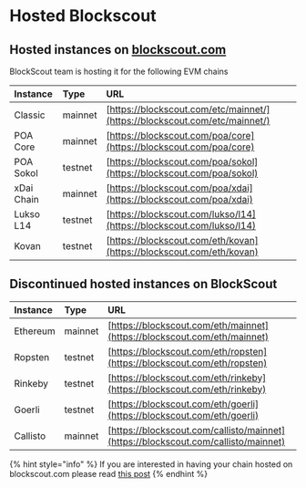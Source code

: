 # Hosted Blockscout

## Hosted instances on [blockscout.com](http://blockscout.com)

BlockScout team is hosting it for the following EVM chains

| Instance | Type | URL |
| :--- | :--- | :--- |
| Classic | mainnet | [https://blockscout.com/etc/mainnet/](https://blockscout.com/etc/mainnet/) |
| POA Core | mainnet | [https://blockscout.com/poa/core](https://blockscout.com/poa/core) |
| POA Sokol | testnet | [https://blockscout.com/poa/sokol](https://blockscout.com/poa/sokol) |
| xDai Chain | mainnet | [https://blockscout.com/poa/xdai](https://blockscout.com/poa/xdai) |
| Lukso L14 | testnet | [https://blockscout.com/lukso/l14](https://blockscout.com/lukso/l14) |
| Kovan | testnet | [https://blockscout.com/eth/kovan](https://blockscout.com/eth/kovan) |

## Discontinued hosted instances on BlockScout

| Instance | Type | URL |
| :--- | :--- | :--- |
| Ethereum | mainnet | [https://blockscout.com/eth/mainnet](https://blockscout.com/eth/mainnet) |
| Ropsten | testnet | [https://blockscout.com/eth/ropsten](https://blockscout.com/eth/ropsten) |
| Rinkeby | testnet | [https://blockscout.com/eth/rinkeby](https://blockscout.com/eth/rinkeby) |
| Goerli | testnet | [https://blockscout.com/eth/goerli](https://blockscout.com/eth/goerli) |
| Callisto | mainnet | [https://blockscout.com/callisto/mainnet](https://blockscout.com/callisto/mainnet) |

{% hint style="info" %}
If you are interested in having your chain hosted on blockscout.com please read [this post](../../for-projects/your-chain-on-blockscout.com.md) 
{% endhint %}

